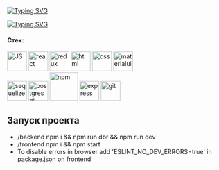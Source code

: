 
<a href="https://git.io/typing-svg"><img src="https://readme-typing-svg.herokuapp.com?font=Fira+Code&pause=1000&color=C7F7F7&width=435&lines=%F0%9F%86%88%F0%9F%85%B0%F0%9F%85%BF%F0%9F%85%BE%F0%9F%85%BD%F0%9F%85%B0+%F0%9F%85%BC%F0%9F%85%B0%F0%9F%85%BC%F0%9F%85%B0" alt="Typing SVG" /></a>



<a href="https://git.io/typing-svg"><img src="https://readme-typing-svg.herokuapp.com?font=Fira+Code&size=12&pause=1000&width=435&lines=%D0%A1%D0%B5%D1%80%D0%B2%D0%B8%D1%81+%D0%B4%D0%BB%D1%8F+%D0%B7%D0%B0%D0%BA%D0%B0%D0%B7%D0%B0+%D0%B8+%D0%B4%D0%BE%D1%81%D1%82%D0%B0%D0%B2%D0%BA%D0%B8+%D1%8F%D0%BF%D0%BE%D0%BD%D1%81%D0%BA%D0%BE%D0%B9+%D0%B5%D0%B4%D1%8B" alt="Typing SVG" /></a>

<h4>Стек:</h4>

<div>       
<img src="https://cdn.jsdelivr.net/gh/devicons/devicon/icons/javascript/javascript-original.svg" width="45" alt="JS"/>    
<img src="https://cdn.jsdelivr.net/gh/devicons/devicon/icons/react/react-original-wordmark.svg" width="45" alt="react"/>
<img src="https://cdn.jsdelivr.net/gh/devicons/devicon/icons/redux/redux-original.svg" width="45" alt="redux"/>
<img src="https://cdn.jsdelivr.net/gh/devicons/devicon/icons/html5/html5-original.svg" width="45" alt="html"/>
<img src="https://cdn.jsdelivr.net/gh/devicons/devicon/icons/css3/css3-original.svg" width="45" alt="css"/>
<img src="https://cdn.jsdelivr.net/gh/devicons/devicon/icons/materialui/materialui-original.svg" width="45" alt="materialui"/>       
</div>

<div>   
<img src="https://cdn.jsdelivr.net/gh/devicons/devicon/icons/sequelize/sequelize-original.svg" width="45" alt="sequelize"/>
<img src="https://cdn.jsdelivr.net/gh/devicons/devicon/icons/postgresql/postgresql-plain-wordmark.svg" width="45" alt="postgresql"/>
<img src="https://cdn.jsdelivr.net/gh/devicons/devicon/icons/npm/npm-original-wordmark.svg" width="65" alt="npm"/>      
<img src="https://cdn.jsdelivr.net/gh/devicons/devicon/icons/express/express-original.svg" width="45" alt="express"/> 
<img src="https://cdn.jsdelivr.net/gh/devicons/devicon/icons/git/git-plain.svg" width="45" alt="git" />     
</div>

## Запуск проекта


<ul>
<li> /backend npm i && npm run dbr && npm run dev </li>
<li> /frontend npm i && npm start </li>
<li>To disable errors in browser add 'ESLINT_NO_DEV_ERRORS=true' in package.json on frontend</li>
</ul>

